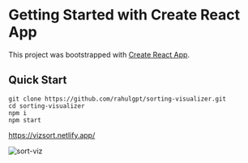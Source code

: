 # Getting Started with Create React App

This project was bootstrapped with [Create React App](https://github.com/facebook/create-react-app).



## Quick Start

```shell
git clone https://github.com/rahulgpt/sorting-visualizer.git
cd sorting-visualizer
npm i
npm start
```

https://vizsort.netlify.app/

![sort-viz](https://user-images.githubusercontent.com/56781067/128822236-b10e7ae3-78d2-4ddc-81f9-960095a9d7c0.gif)

